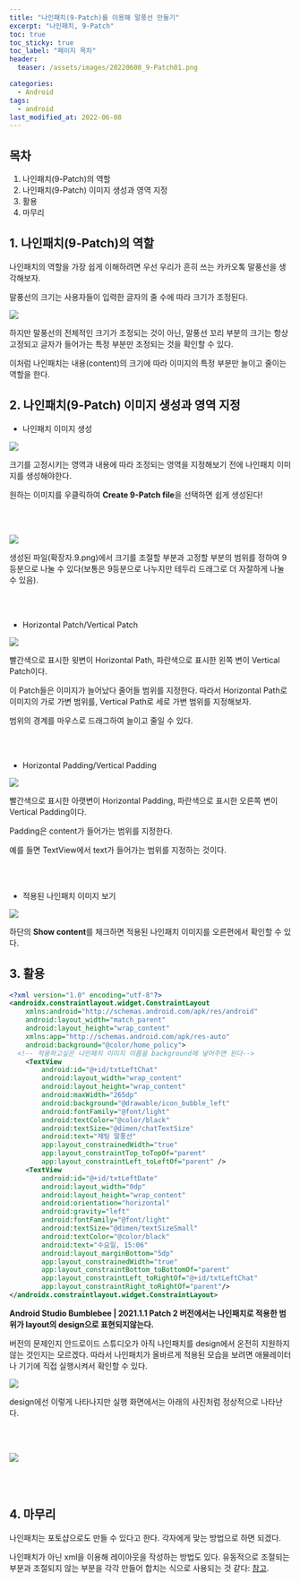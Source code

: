 ```yaml
---
title: "나인패치(9-Patch)를 이용해 말풍선 만들기"
excerpt: "나인패치, 9-Patch"
toc: true
toc_sticky: true
toc_label: "페이지 목차"
header:
  teaser: /assets/images/20220608_9-Patch01.png

categories:
  - Android
tags:
  - android
last_modified_at: 2022-06-08
---
```


## 목차

1. 나인패치(9-Patch)의 역할
2. 나인패치(9-Patch) 이미지 생성과 영역 지정
3. 활용
4. 마무리<br>

## 1. 나인패치(9-Patch)의 역할

나인패치의 역할을 가장 쉽게 이해하려면 우선 우리가 흔히 쓰는 카카오톡 말풍선을 생각해보자.<br>

말풍선의 크기는 사용자들이 입력한 글자의 줄 수에 따라 크기가 조정된다.<br>

<img src="/assets/images/20220608_9-Patch01.png">

하지만 말풍선의 전체적인 크기가 조정되는 것이 아닌, 말풍선 꼬리 부분의 크기는 항상 고정되고 글자가 들어가는 특정 부분만 조정되는 것을 확인할 수 있다.<br>

이처럼 나인패치는 내용(content)의 크기에 따라 이미지의 특정 부분만 늘이고 줄이는 역할을 한다. <br>

## 2. 나인패치(9-Patch) 이미지 생성과 영역 지정

* 나인패치 이미지 생성


<img src="/assets/images/20220608_9-Patch02.png"><br>

크기를 고정시키는 영역과 내용에 따라 조정되는 영역을 지정해보기 전에 나인패치 이미지를 생성해야한다.<br>

원하는 이미지를 우클릭하여 **Create 9-Patch file**을 선택하면 쉽게 생성된다!<br>

<br><br>

<img src="/assets/images/20220608_9-Patch03.png"><br>

생성된 파일(확장자.9.png)에서 크기를 조절할 부분과 고정할 부분의 범위를 정하여 9등분으로 나눌 수 있다(보통은 9등분으로 나누지만 테두리 드래그로 더 자잘하게 나눌 수 있음).<br>

<br>

<br>

* Horizontal Patch/Vertical Patch


<img src="/assets/images/20220608_9-Patch04.png"><br>

빨간색으로 표시한 윗변이 Horizontal Path, 파란색으로 표시한 왼쪽 변이 Vertical Patch이다.<br>

이 Patch들은 이미지가 늘어났다 줄어들 범위를 지정한다. 따라서 Horizontal Path로 이미지의 가로 가변 범위를, Vertical Path로 세로 가변 범위를 지정해보자.<br>

범위의 경계를 마우스로 드래그하여 늘이고 줄일 수 있다.<br>

<br>

<br>

* Horizontal Padding/Vertical Padding

<img src="/assets/images/20220608_9-Patch05.png"><br>

빨간색으로 표시한 아랫변이 Horizontal Padding, 파란색으로 표시한 오른쪽 변이 Vertical Padding이다.<br>

Padding은 content가 들어가는 범위를 지정한다.<br>

예를 들면 TextView에서 text가 들어가는 범위를 지정하는 것이다.<br>

<br>

<br>

* 적용된 나인패치 이미지 보기

<img src="/assets/images/20220608_9-Patch06.png"><br>

하단의 **Show content**를 체크하면 적용된 나인패치 이미지를 오른편에서 확인할 수 있다.

## 3. 활용

```xml
<?xml version="1.0" encoding="utf-8"?>
<androidx.constraintlayout.widget.ConstraintLayout
    xmlns:android="http://schemas.android.com/apk/res/android"
    android:layout_width="match_parent"
    android:layout_height="wrap_content"
    xmlns:app="http://schemas.android.com/apk/res-auto"
    android:background="@color/home_policy">
  <!-- 적용하고싶은 나인패치 이미지 이름을 background에 넣어주면 된다-->
    <TextView
        android:id="@+id/txtLeftChat"
        android:layout_width="wrap_content"
        android:layout_height="wrap_content"
        android:maxWidth="265dp"
        android:background="@drawable/icon_bubble_left"
        android:fontFamily="@font/light"
        android:textColor="@color/black"
        android:textSize="@dimen/chatTextSize"
        android:text="채팅 말풍선"
        app:layout_constrainedWidth="true"
        app:layout_constraintTop_toTopOf="parent"
        app:layout_constraintLeft_toLeftOf="parent" />
    <TextView
        android:id="@+id/txtLeftDate"
        android:layout_width="0dp"
        android:layout_height="wrap_content"
        android:orientation="horizontal"
        android:gravity="left"
        android:fontFamily="@font/light"
        android:textSize="@dimen/textSizeSmall"
        android:textColor="@color/black"
        android:text="수요일, 15:06"
        android:layout_marginBottom="5dp"
        app:layout_constrainedWidth="true"
        app:layout_constraintBottom_toBottomOf="parent"
        app:layout_constraintLeft_toRightOf="@+id/txtLeftChat"
        app:layout_constraintRight_toRightOf="parent"/>
</androidx.constraintlayout.widget.ConstraintLayout>
```

**Android Studio Bumblebee | 2021.1.1 Patch 2 버전에서는 나인패치로 적용한 범위가 layout의 design으로 표현되지않는다.**<br>

버전의 문제인지 안드로이드 스튜디오가 아직 나인패치를 design에서 온전히 지원하지 않는 것인지는 모르겠다. 따라서 나인패치가 올바르게 적용된 모습을 보려면 애뮬레이터나 기기에 직접 실행시켜서 확인할 수 있다.<br>

<img src="/assets/images/20220608_9-Patch07.png"><br>

design에선 이렇게 나타나지만 실행 화면에서는 아래의 사진처럼 정상적으로 나타난다.<br>

<br>

<br>

<img src="/assets/images/20220608_9-Patch08.png"><br>

<br>

<br>

## 4. 마무리

나인패치는 포토샵으로도 만들 수 있다고 한다. 각자에게 맞는 방법으로 하면 되겠다.<br>

나인패치가 아닌 xml을 이용해 레이아웃을 작성하는 방법도 있다. 유동적으로 조절되는 부분과 조절되지 않는 부분을 각각 만들어 합치는 식으로 사용되는 것 같다: [참고](https://lumasca.tistory.com/994).<br>
